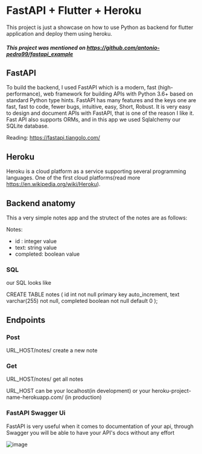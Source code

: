 # FastAPI + Flutter + Heroku

This project is just a showcase on how to use Python as backend for flutter application and deploy them using heroku.

##### This project was mentioned on https://github.com/antonio-pedro99/fastapi_example  

## FastAPI

To build the backend, I used FastAPI which is a modern, fast (high-performance), web framework for building APIs with Python 3.6+ based on standard Python type hints.
FastAPI has many features and the keys one are  fast, fast to code, fewer bugs, intuitive, easy, Short, Robust. It is very easy to design and document APIs with FastAPI, that is one of the reason I like it. Fast API also supports ORMs, and in this app we used Sqlalchemy our SQLite database.

Reading: https://fastapi.tiangolo.com/

## Heroku

Heroku is a cloud platform as a service supporting several programming languages. One of the first cloud platforms(read more https://en.wikipedia.org/wiki/Heroku).

## Backend anatomy

This a very simple notes app and the strutect of the notes are as follows:

Notes:
  - id : integer value
  - text: string value
  - completed: boolean value
 
 ### SQL 
 our SQL looks like

 CREATE TABLE notes (
      id int not null primary key auto_increment,
      text varchar(255) not null,
      completed boolean not null default 0
 );
 
## Endpoints 

### Post
  URL_HOST/notes/  create a new note
  
### Get
  URL_HOST/notes/  get all notes
  
 URL_HOST can be your localhost(in development) or your heroku-project-name-herokuapp.com/ (in production)
 
 ### FastAPI Swagger Ui
 
 FastAPI is very useful when it comes to documentation of your api, through Swagger you will be able to have your API's docs without any effort
 
 ![image](https://user-images.githubusercontent.com/42675180/159958799-ae5ae91a-a062-49d2-b99e-138cd87531cb.png)

 


 
